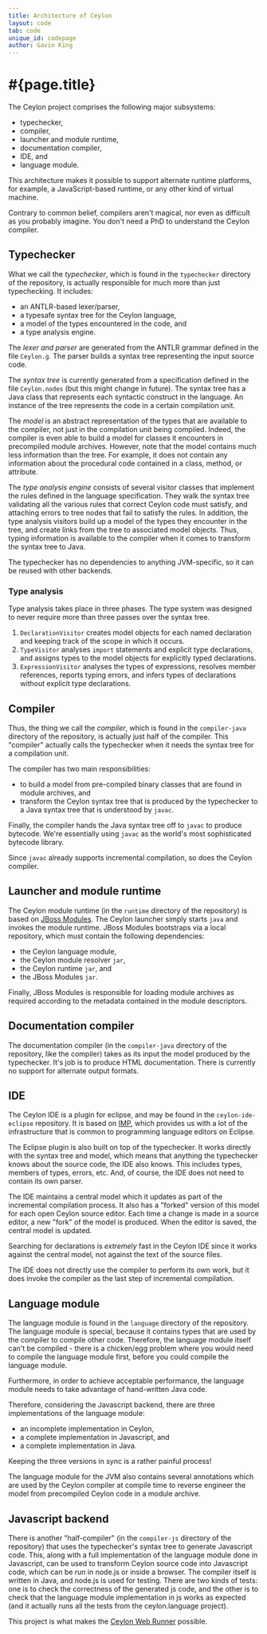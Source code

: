 ```yaml
---
title: Architecture of Ceylon
layout: code
tab: code
unique_id: codepage
author: Gavin King
---
```

# #{page.title}

The Ceylon project comprises the following major subsystems:

- typechecker,
- compiler,
- launcher and module runtime,
- documentation compiler,
- IDE, and
- language module.

This architecture makes it possible to support alternate runtime 
platforms, for example, a JavaScript-based runtime, or any other 
kind of virtual machine.

Contrary to common belief, compilers aren't magical, nor even as
difficult as you probably imagine. You don't need a PhD to 
understand the Ceylon compiler.

## Typechecker

What we call the *typechecker*, which is found in the `typechecker`
directory of the repository, is actually responsible for much more than just
typechecking. It includes:

* an ANTLR-based lexer/parser,
* a typesafe syntax tree for the Ceylon language,
* a model of the types encountered in the code, and
* a type analysis engine.

The *lexer and parser* are generated from the ANTLR grammar 
defined in the file `Ceylon.g`. The parser builds a syntax 
tree representing the input source code.

The *syntax tree* is currently generated from a specification 
defined in the file `Ceylon.nodes` (but this might change in 
future). The syntax tree has a Java class that represents each
syntactic construct in the language. An instance of the tree
represents the code in a certain compilation unit.

The *model* is an abstract representation of the types that
are available to the compiler, not just in the compilation 
unit being compiled. Indeed, the compiler is even able to 
build a model for classes it encounters in precompiled
module archives. However, note that the model contains much
less information than the tree. For example, it does not
contain any information about the procedural code contained
in a class, method, or attribute.

The *type analysis engine* consists of several visitor classes
that implement the rules defined in the language specification. 
They walk the syntax tree validating all the various rules that 
correct Ceylon code must satisfy, and attaching errors to tree
nodes that fail to satisfy the rules. In addition, the type
analysis visitors build up a model of the types they encounter
in the tree, and create links from the tree to associated model 
objects. Thus, typing information is available to the compiler 
when it comes to transform the syntax tree to Java.

The typechecker has no dependencies to anything JVM-specific,
so it can be reused with other backends.

### Type analysis

Type analysis takes place in three phases. The type system 
was designed to never require more than three passes over 
the syntax tree.

1. `DeclarationVisitor` creates model objects for each named
   declaration and keeping track of the scope in which it
   occurs.
2. `TypeVisitor` analyses `import` statements and explicit 
   type declarations, and assigns types to the model objects 
   for explicitly typed declarations.
3. `ExpressionVisitor` analyses the types of expressions,
   resolves member references, reports typing errors, and 
   infers types of declarations without explicit type 
   declarations.

## Compiler

Thus, the thing we call the *compiler*, which is found in the 
`compiler-java` directory of the repository, is actually just half of the 
compiler. This "compiler" actually calls the typechecker when 
it needs the syntax tree for a compilation unit.

The compiler has two main responsibilities:

* to build a model from pre-compiled binary classes that are
  found in module archives, and
* transform the Ceylon syntax tree that is produced by the
  typechecker to a Java syntax tree that is understood by
  `javac`.

Finally, the compiler hands the Java syntax tree off to `javac` 
to produce bytecode. We're essentially using `javac` as the 
world's most sophisticated bytecode library.

Since `javac` already supports incremental compilation, so does 
the Ceylon compiler.

## Launcher and module runtime

The Ceylon module runtime (in the `runtime` directory of the repository)
is based on [JBoss Modules][jbm]. 
The Ceylon launcher simply starts `java` and invokes the module
runtime. JBoss Modules bootstraps via a local repository, which 
must contain the following dependencies:

* the Ceylon language module,
* the Ceylon module resolver `jar`,
* the Ceylon runtime `jar`, and
* the JBoss Modules `jar`.

Finally, JBoss Modules is responsible for loading module archives 
as required according to the metadata contained in the module
descriptors.

[jbm]: http://relation.to/Bloggers/ModularizedJavaWithJBossModules

<!--
This is the part that the user needs locally (unless you use 
remote bootstrap module loader). To ease things, we created a 
zipped version of bootstrap repository, and placed it under 
`&lt;CEYLON_REPOSITORY&gt;/ceylon-runtime-bootstrap/ceylon-runtime-bootstrap.zip`
In order to use this zipped module repository we need to use 
custom module loader - `DistributionModuleLoader`, which 
explodes (if not already present) this zipped repository at 
initialization and places the exploded repository under 
`&lt;CEYLON_REPOSITORY&gt;/ceylon-runtime-bootstrap/ceylon-runtime-bootstrap-exploded directory`.
You can force an update with `-Dforce.bootstrap.update=true` 
system property flag.

Afterwards Ceylon Runtime uses Ceylon Module Resolver (CMR) 
to get its modules. By default we use `<CEYLON_REPOSITORY>`
as local CMR repository, but different repositories can be 
mounted.
 
In order to run your Ceylon module, you need to first place 
it into `<CEYLON_REPOSITORY>`. Then you can use 
`ceylon.sh` script to run the module. `ceylon.sh` expects 
module name and version as its first parameter, for example,
`./ceylon.sh hello/1.0.0 \[full module name\]/\[version\]`, 
where default version is `0.0.0` if missing.
-->

## Documentation compiler

The documentation compiler (in the `compiler-java` directory of the
repository, like the compiler) takes as its input the model produced 
by the typechecker. It's job is to produce HTML documentation.
There is currently no support for alternate output formats.

## IDE

The Ceylon IDE is a plugin for eclipse, and may be found in the
`ceylon-ide-eclipse` repository. It is based on 
[IMP](http://eclipse.org/imp/), which provides us with a lot of 
the infrastructure that is common to programming language
editors on Eclipse.

The Eclipse plugin is also built on top of the typechecker. It 
works directly with the syntax tree and model, which means that 
anything the typechecker knows about the source code, the IDE 
also knows. This includes types, members of types, errors, etc. 
And, of course, the IDE does not need to contain its own parser.

The IDE maintains a central model which it updates as part of 
the incremental compilation process. It also has a "forked" 
version of this model for each open Ceylon source editor. Each 
time a change is made in a source editor, a new "fork" of the 
model is produced. When the editor is saved, the central model 
is updated. 

Searching for declarations is *extremely* fast in the Ceylon IDE 
since it works against the central model, not against the text 
of the source files.

The IDE does not directly use the compiler to perform its own
work, but it does invoke the compiler as the last step of
incremental compilation.

## Language module

The language module is found in the `language` directory of the repository.
The language module is special, because it contains types that
are used by the compiler to compile other code. Therefore, the 
language module itself can't be compiled - there is a 
chicken/egg problem where you would need to compile the language
module first, before you could compile the language module.

Furthermore, in order to achieve acceptable performance, the
language module needs to take advantage of hand-written Java
code.

Therefore, considering the Javascript backend, there are three
implementations of the language module:

* an incomplete implementation in Ceylon,
* a complete implementation in Javascript, and
* a complete implementation in Java. 

Keeping the three versions in sync is a rather painful process!

The language module for the JVM also contains several annotations which are
used by the Ceylon compiler at compile time to reverse engineer
the model from precompiled Ceylon code in a module archive.

## Javascript backend

There is another "half-compiler" (in the `compiler-js` directory of the repository)
that uses the typechecker's syntax
tree to generate Javascript code. This, along with a full implementation
of the language module done in Javascript, can be used to transform
Ceylon source code into Javascript code, which can be run in node.js
or inside a browser. The compiler itself is written in Java, and node.js
is used for testing. There are two kinds of tests: one is to check the
correctness of the generated js code, and the other is to check that the
language module implementation in js works as expected (and it actually
runs all the tests from the ceylon.language project).

This project is what makes the [Ceylon Web Runner][webide] possible.

[webide]: http://try.ceylon-lang.org/
